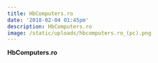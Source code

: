 ```yaml
---
title: HbComputers.ro
date: '2018-02-04 01:45pm'
description: HbComputers.ro
image: /static/uploads/hbcomputers.ro_(pc).png
---
```

**HbComputers.ro**
